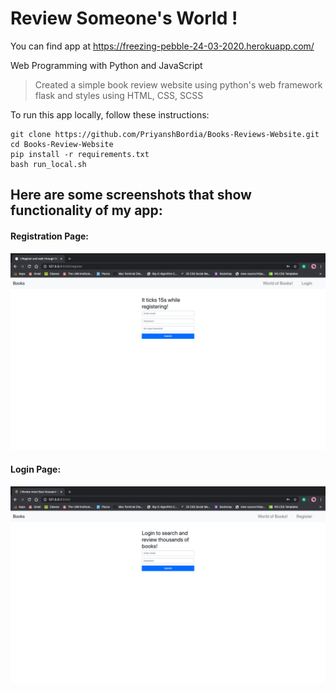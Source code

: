 # Review Someone's World !

You can find app at https://freezing-pebble-24-03-2020.herokuapp.com/

Web Programming with Python and JavaScript

> Created a simple book review website using python's web framework flask and 
> styles using HTML, CSS, SCSS

To run this app locally, follow these instructions:
```
git clone https://github.com/PriyanshBordia/Books-Reviews-Website.git
cd Books-Review-Website
pip install -r requirements.txt
bash run_local.sh

```
## Here are some screenshots that show functionality of my app:

#### Registration Page:
![Registeration](./screenshots/register.png)

#### Login Page:
![Login](./screenshots/login.png)


